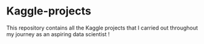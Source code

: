 # Kaggle-projects
This repository contains all the Kaggle projects that I carried out throughout my journey as an aspiring data scientist !
